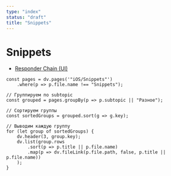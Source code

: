 ```yaml
---
type: "index"
status: "draft"
title: "Snippets"
---
```


# Snippets

- [Responder Chain (UI)](../iOS/Snippets/responder-chain.md)

```dataviewjs
const pages = dv.pages('"iOS/Snippets"')
    .where(p => p.file.name !== "Snippets");

// Группируем по subtopic
const grouped = pages.groupBy(p => p.subtopic || "Разное");

// Сортируем группы
const sortedGroups = grouped.sort(g => g.key);

// Выводим каждую группу
for (let group of sortedGroups) {
    dv.header(3, group.key);
    dv.list(group.rows
        .sort(p => p.title || p.file.name)
        .map(p => dv.fileLink(p.file.path, false, p.title || p.file.name))
    );
}
```
